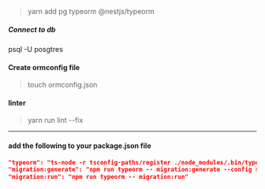 > yarn add pg typeorm @nestjs/typeorm

##### Connect to db

psql -U posgtres

#### Create ormconfig file

> touch ormconfig.json

#### linter

> yarn run lint --fix

---

#### add the following to your package.json file

```json
"typeorm": "ts-node -r tsconfig-paths/register ./node_modules/.bin/typeorm",
"migration:generate": "npm run typeorm -- migration:generate --config src/config/ormconfig.json --connection  --name ",
"migration:run": "npm run typeorm -- migration:run"

```
